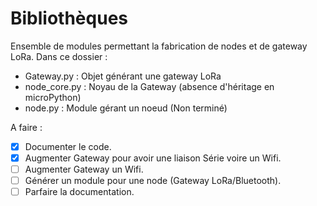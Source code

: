 # Bibliothèques 

Ensemble de modules permettant la fabrication
de nodes et de gateway LoRa.
Dans ce dossier :
- Gateway.py : Objet générant une gateway LoRa
- node\_core.py : Noyau de la Gateway (absence d'héritage en microPython)
- node.py : Module gérant un noeud (Non terminé)


A faire : 

- [x] Documenter le code.
- [x] Augmenter Gateway pour avoir une liaison Série voire un Wifi.
- [ ] Augmenter Gateway un Wifi.
- [ ] Générer un module pour une node (Gateway LoRa/Bluetooth).
- [ ] Parfaire la documentation.
